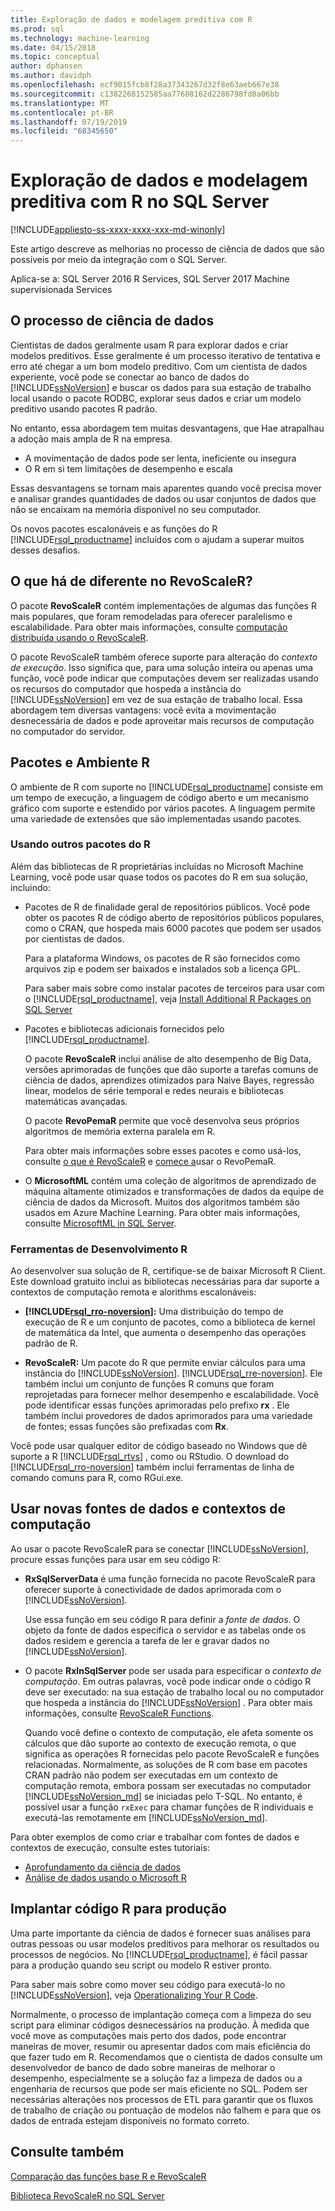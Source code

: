 ```yaml
---
title: Exploração de dados e modelagem preditiva com R
ms.prod: sql
ms.technology: machine-learning
ms.date: 04/15/2018
ms.topic: conceptual
author: dphansen
ms.author: davidph
ms.openlocfilehash: ecf9015fcb8f28a37343267d32f8e63aeb667e38
ms.sourcegitcommit: c1382268152585aa77688162d2286798fd8a06bb
ms.translationtype: MT
ms.contentlocale: pt-BR
ms.lasthandoff: 07/19/2019
ms.locfileid: "68345650"
---
```

# <a name="data-exploration-and-predictive-modeling-with-r-in-sql-server"></a>Exploração de dados e modelagem preditiva com R no SQL Server
[!INCLUDE[appliesto-ss-xxxx-xxxx-xxx-md-winonly](../../includes/appliesto-ss-xxxx-xxxx-xxx-md-winonly.md)]

Este artigo descreve as melhorias no processo de ciência de dados que são possíveis por meio da integração com o SQL Server.

Aplica-se a: SQL Server 2016 R Services, SQL Server 2017 Machine supervisionada Services

## <a name="the-data-science-process"></a>O processo de ciência de dados

Cientistas de dados geralmente usam R para explorar dados e criar modelos preditivos. Esse geralmente é um processo iterativo de tentativa e erro até chegar a um bom modelo preditivo. Com um cientista de dados experiente, você pode se conectar ao banco de dados do [!INCLUDE[ssNoVersion](../../includes/ssnoversion-md.md)] e buscar os dados para sua estação de trabalho local usando o pacote RODBC, explorar seus dados e criar um modelo preditivo usando pacotes R padrão.

No entanto, essa abordagem tem muitas desvantagens, que Hae atrapalhau a adoção mais ampla de R na empresa. 

+ A movimentação de dados pode ser lenta, ineficiente ou insegura
+ O R em si tem limitações de desempenho e escala

Essas desvantagens se tornam mais aparentes quando você precisa mover e analisar grandes quantidades de dados ou usar conjuntos de dados que não se encaixam na memória disponível no seu computador.

Os novos pacotes escalonáveis e as funções do R [!INCLUDE[rsql_productname](../../includes/rsql-productname-md.md)] incluídos com o ajudam a superar muitos desses desafios. 

## <a name="whats-different-about-revoscaler"></a>O que há de diferente no RevoScaleR?

O pacote **RevoScaleR** contém implementações de algumas das funções R mais populares, que foram remodeladas para oferecer paralelismo e escalabilidade. Para obter mais informações, consulte [computação distribuída usando o RevoScaleR](https://docs.microsoft.com/machine-learning-server/r/how-to-revoscaler-distributed-computing).

O pacote RevoScaleR também oferece suporte para alteração do *contexto de execução*. Isso significa que, para uma solução inteira ou apenas uma função, você pode indicar que computações devem ser realizadas usando os recursos do computador que hospeda a instância do [!INCLUDE[ssNoVersion](../../includes/ssnoversion-md.md)] em vez de sua estação de trabalho local. Essa abordagem tem diversas vantagens: você evita a movimentação desnecessária de dados e pode aproveitar mais recursos de computação no computador do servidor.

## <a name="r-environment-and-packages"></a>Pacotes e Ambiente R

O ambiente de R com suporte no [!INCLUDE[rsql_productname](../../includes/rsql-productname-md.md)] consiste em um tempo de execução, a linguagem de código aberto e um mecanismo gráfico com suporte e estendido por vários pacotes. A linguagem permite uma variedade de extensões que são implementadas usando pacotes.  

### <a name="using-other-r-packages"></a>Usando outros pacotes do R

Além das bibliotecas de R proprietárias incluídas no Microsoft Machine Learning, você pode usar quase todos os pacotes do R em sua solução, incluindo:

+ Pacotes de R de finalidade geral de repositórios públicos. Você pode obter os pacotes R de código aberto de repositórios públicos populares, como o CRAN, que hospeda mais 6000 pacotes que podem ser usados por cientistas de dados.
  
  Para a plataforma Windows, os pacotes de R são fornecidos como arquivos zip e podem ser baixados e instalados sob a licença GPL.  
  
  Para saber mais sobre como instalar pacotes de terceiros para usar com o [!INCLUDE[rsql_productname](../../includes/rsql-productname-md.md)], veja [Install Additional R Packages on SQL Server](../../advanced-analytics/r/install-additional-r-packages-on-sql-server.md)  
  
+ Pacotes e bibliotecas adicionais fornecidos pelo [!INCLUDE[rsql_productname](../../includes/rsql-productname-md.md)].   
  
     O pacote **RevoScaleR** inclui análise de alto desempenho de Big Data, versões aprimoradas de funções que dão suporte a tarefas comuns de ciência de dados, aprendizes otimizados para Naive Bayes, regressão linear, modelos de série temporal e redes neurais e bibliotecas matemáticas avançadas.  
  
     O pacote **RevoPemaR** permite que você desenvolva seus próprios algoritmos de memória externa paralela em R.  
  
     Para obter mais informações sobre esses pacotes e como usá-los, consulte [o que é RevoScaleR](https://docs.microsoft.com/machine-learning-server/r/concept-what-is-revoscaler) e [comece a](https://docs.microsoft.com/machine-learning-server/r/how-to-developer-pemar)usar o RevoPemaR. 

+ O **MicrosoftML** contém uma coleção de algoritmos de aprendizado de máquina altamente otimizados e transformações de dados da equipe de ciência de dados da Microsoft. Muitos dos algoritmos também são usados em Azure Machine Learning. Para obter mais informações, consulte [MicrosoftML in SQL Server](ref-r-microsoftml.md).

### <a name="r-development-tools"></a>Ferramentas de Desenvolvimento R

Ao desenvolver sua solução de R, certifique-se de baixar Microsoft R Client. Este download gratuito inclui as bibliotecas necessárias para dar suporte a contextos de computação remota e alorithms escalonáveis:

+ **[!INCLUDE[rsql_rro-noversion](../../includes/rsql-rro-noversion-md.md)]:** Uma distribuição do tempo de execução de R e um conjunto de pacotes, como a biblioteca de kernel de matemática da Intel, que aumenta o desempenho das operações padrão de R.  
  
+ **RevoScaleR:** Um pacote do R que permite enviar cálculos para uma instância do [!INCLUDE[ssNoVersion](../../includes/ssnoversion-md.md)]. [!INCLUDE[rsql_rre-noversion](../../includes/rsql-rre-noversion-md.md)]. Ele também inclui um conjunto de funções R comuns que foram reprojetadas para fornecer melhor desempenho e escalabilidade. Você pode identificar essas funções aprimoradas pelo prefixo **rx** . Ele também inclui provedores de dados aprimorados para uma variedade de fontes; essas funções são prefixadas com **Rx**.

Você pode usar qualquer editor de código baseado no Windows que dê suporte a R [!INCLUDE[rsql_rtvs](../../includes/rsql-rtvs-md.md)] , como ou RStudio. O download do [!INCLUDE[rsql_rro-noversion](../../includes/rsql-rro-noversion-md.md)] também inclui ferramentas de linha de comando comuns para R, como RGui.exe.

## <a name="use-new-data-sources-and-compute-contexts"></a>Usar novas fontes de dados e contextos de computação

Ao usar o pacote RevoScaleR para se conectar [!INCLUDE[ssNoVersion](../../includes/ssnoversion-md.md)], procure essas funções para usar em seu código R:

+ **RxSqlServerData** é uma função fornecida no pacote RevoScaleR para oferecer suporte à conectividade de dados aprimorada com o [!INCLUDE[ssNoVersion](../../includes/ssnoversion-md.md)].
  
     Use essa função em seu código R para definir a *fonte de dados*. O objeto da fonte de dados especifica o servidor e as tabelas onde os dados residem e gerencia a tarefa de ler e gravar dados no [!INCLUDE[ssNoVersion](../../includes/ssnoversion-md.md)].
  
-   O pacote **RxInSqlServer** pode ser usada para especificar o *contexto de computação*.  Em outras palavras, você pode indicar onde o código R deve ser executado: na sua estação de trabalho local ou no computador que hospeda a instância do [!INCLUDE[ssNoVersion](../../includes/ssnoversion-md.md)] .  Para obter mais informações, consulte [RevoScaleR Functions](https://docs.microsoft.com/machine-learning-server/r-reference/revoscaler/revoscaler).
  
     Quando você define o contexto de computação, ele afeta somente os cálculos que dão suporte ao contexto de execução remota, o que significa as operações R fornecidas pelo pacote RevoScaleR e funções relacionadas. Normalmente, as soluções de R com base em pacotes CRAN padrão não podem ser executadas em um contexto de computação remota, embora possam ser executadas no computador [!INCLUDE[ssNoVersion_md](../../includes/ssnoversion-md.md)] se iniciadas pelo T-SQL. No entanto, é possível usar a função `rxExec` para chamar funções de R individuais e executá-las remotamente em [!INCLUDE[ssNoVersion_md](../../includes/ssnoversion-md.md)].

Para obter exemplos de como criar e trabalhar com fontes de dados e contextos de execução, consulte estes tutoriais:

+ [Aprofundamento da ciência de dados](../../advanced-analytics/tutorials/deepdive-data-science-deep-dive-using-the-revoscaler-packages.md)  
+  [Análise de dados usando o Microsoft R](https://docs.microsoft.com/machine-learning-server/r/how-to-introduction)

## <a name="deploy-r-code-to-production"></a>Implantar código R para produção

Uma parte importante da ciência de dados é fornecer suas análises para outras pessoas ou usar modelos preditivos para melhorar os resultados ou processos de negócios. No [!INCLUDE[rsql_productname](../../includes/rsql-productname-md.md)], é fácil passar para a produção quando seu script ou modelo R estiver pronto.

Para saber mais sobre como mover seu código para executá-lo no [!INCLUDE[ssNoVersion](../../includes/ssnoversion-md.md)], veja [Operationalizing Your R Code](../../advanced-analytics/r/operationalizing-your-r-code.md).

Normalmente, o processo de implantação começa com a limpeza do seu script para eliminar códigos desnecessários na produção. À medida que você move as computações mais perto dos dados, pode encontrar maneiras de mover, resumir ou apresentar dados com mais eficiência do que fazer tudo em R.  Recomendamos que o cientista de dados consulte um desenvolvedor de banco de dado sobre maneiras de melhorar o desempenho, especialmente se a solução faz a limpeza de dados ou a engenharia de recursos que pode ser mais eficiente no SQL. Podem ser necessárias alterações nos processos de ETL para garantir que os fluxos de trabalho de criação ou pontuação de modelos não falhem e para que os dados de entrada estejam disponíveis no formato correto.

## <a name="see-also"></a>Consulte também

[Comparação das funções base R e RevoScaleR](https://docs.microsoft.com/machine-learning-server/r-reference/revoscaler/revoscaler-compared-to-base-r)

[Biblioteca RevoScaleR no SQL Server](ref-r-revoscaler.md)
